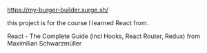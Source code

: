https://my-burger-builder.surge.sh/

this project is for the course I learned React from.

React - The Complete Guide (incl Hooks, React Router, Redux) from Maximilian Schwarzmüller

